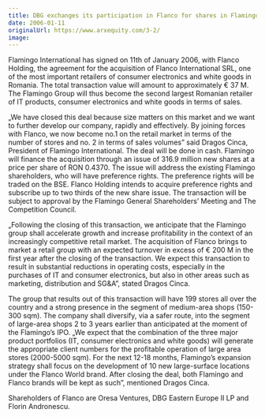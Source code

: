 ```yaml
---
title: DBG exchanges its participation in Flanco for shares in Flamingo
date: 2006-01-11
originalUrl: https://www.arxequity.com/3-2/
image:
---
```


Flamingo International has signed on 11th of January 2006, with Flanco Holding, the agreement for the acquisition of Flanco International SRL, one of the most important retailers of consumer electronics and white goods in Romania. The total transaction value will amount to approximately € 37 M. The Flamingo Group will thus become the second largest Romanian retailer of IT products, consumer electronics and white goods in terms of sales.

„We have closed this deal because size matters on this market and we want to further develop our company, rapidly and effectively. By joining forces with Flanco, we now become no.1 on the retail market in terms of the number of stores and no. 2 in terms of sales volumes” said Dragos Cinca, President of Flamingo International. The deal will be done in cash. Flamingo will finance the acquisition through an issue of 316.9 million new shares at a price per share of RON 0.4370. The issue will address the existing Flamingo shareholders, who will have preference rights. The preference rights will be traded on the BSE. Flanco Holding intends to acquire preference rights and subscribe up to two thirds of the new share issue. The transaction will be subject to approval by the Flamingo General Shareholders’ Meeting and The Competition Council.

„Following the closing of this transaction, we anticipate that the Flamingo group shall accelerate growth and increase profitability in the context of an increasingly competitive retail market. The acquisition of Flanco brings to market a retail group with an expected turnover in excess of € 200 M in the first year after the closing of the transaction. We expect this transaction to result in substantial reductions in operating costs, especially in the purchases of IT and consumer electronics, but also in other areas such as marketing, distribution and SG&A”, stated Dragos Cinca.

The group that results out of this transaction will have 199 stores all over the country and a strong presence in the segment of medium-area shops (150-300 sqm). The company shall diversify, via a safer route, into the segment of large-area shops 2 to 3 years earlier than anticipated at the moment of the Flamingo’s IPO. „We expect that the combination of the three major product portfolios (IT, consumer electronics and white goods) will generate the appropriate client numbers for the profitable operation of large area stores (2000-5000 sqm). For the next 12-18 months, Flamingo’s expansion strategy shall focus on the development of 10 new large-surface locations under the Flanco World brand. After closing the deal, both Flamingo and Flanco brands will be kept as such”, mentioned Dragos Cinca.

Shareholders of Flanco are Oresa Ventures, DBG Eastern Europe II LP and Florin Andronescu.
